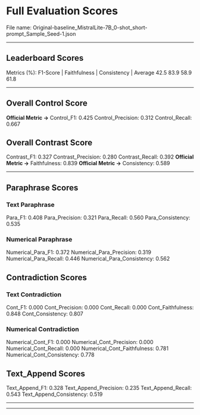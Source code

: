 # Full Evaluation Scores

File name: Original-baseline_MistralLite-7B_0-shot_short-prompt_Sample_Seed-1.json


---

## Leaderboard Scores

Metrics (%): F1-Score | Faithfulness | Consistency | Average
                42.5        83.9          58.9        61.8

---

## Overall Control Score

**Official Metric ->** Control_F1: 0.425
Control_Precision: 0.312
Control_Recall: 0.667

## Overall Contrast Score

Contrast_F1: 0.327
Contrast_Precision: 0.280
Contrast_Recall: 0.392
**Official Metric ->** Faithfulness: 0.839
**Official Metric ->** Consistency: 0.589

---


## Paraphrase Scores


### Text Paraphrase

Para_F1: 0.408
Para_Precision: 0.321
Para_Recall: 0.560
Para_Consistency: 0.535


### Numerical Paraphrase

Numerical_Para_F1: 0.372
Numerical_Para_Precision: 0.319
Numerical_Para_Recall: 0.446
Numerical_Para_Consistency: 0.562


## Contradiction Scores


### Text Contradiction

Cont_F1: 0.000
Cont_Precision: 0.000
Cont_Recall: 0.000
Cont_Faithfulness: 0.848
Cont_Consistency: 0.807


### Numerical Contradiction

Numerical_Cont_F1: 0.000
Numerical_Cont_Precision: 0.000
Numerical_Cont_Recall: 0.000
Numerical_Cont_Faithfulness: 0.781
Numerical_Cont_Consistency: 0.778


## Text_Append Scores

Text_Append_F1: 0.328
Text_Append_Precision: 0.235
Text_Append_Recall: 0.543
Text_Append_Consistency: 0.519

---


---

